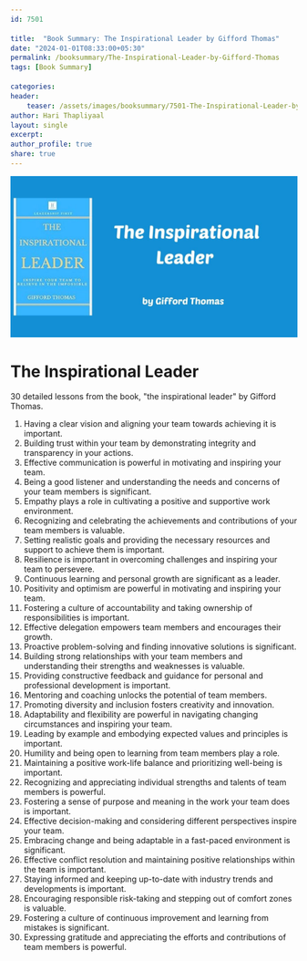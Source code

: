 ```yaml
---                            
id: 7501                            
                          
title:  "Book Summary: The Inspirational Leader by Gifford Thomas"                    
date: "2024-01-01T08:33:00+05:30"                            
permalink: /booksummary/The-Inspirational-Leader-by-Gifford-Thomas                      
tags: [Book Summary]                     
                            
categories:                            
header:                            
    teaser: /assets/images/booksummary/7501-The-Inspirational-Leader-by-Gifford-Thomas.jpg                     
author: Hari Thapliyaal                            
layout: single                            
excerpt:                            
author_profile: true                            
share: true                            
---                            
```

                            
![The Inspirational Leader by Gifford Thomas](/assets/images/booksummary/7501-The-Inspirational-Leader-by-Gifford-Thomas.jpg)

# The Inspirational Leader

30 detailed lessons from the book, "the inspirational leader" by Gifford Thomas.

1. Having a clear vision and aligning your team towards achieving it is important.
2. Building trust within your team by demonstrating integrity and transparency in your actions.
3. Effective communication is powerful in motivating and inspiring your team.
4. Being a good listener and understanding the needs and concerns of your team members is significant.
5. Empathy plays a role in cultivating a positive and supportive work environment.
6. Recognizing and celebrating the achievements and contributions of your team members is valuable.
7. Setting realistic goals and providing the necessary resources and support to achieve them is important.
8. Resilience is important in overcoming challenges and inspiring your team to persevere.
9. Continuous learning and personal growth are significant as a leader.
10. Positivity and optimism are powerful in motivating and inspiring your team.
11. Fostering a culture of accountability and taking ownership of responsibilities is important.
12. Effective delegation empowers team members and encourages their growth.
13. Proactive problem-solving and finding innovative solutions is significant.
14. Building strong relationships with your team members and understanding their strengths and weaknesses is valuable.
15. Providing constructive feedback and guidance for personal and professional development is important.
16. Mentoring and coaching unlocks the potential of team members.
17. Promoting diversity and inclusion fosters creativity and innovation.
18. Adaptability and flexibility are powerful in navigating changing circumstances and inspiring your team.
19. Leading by example and embodying expected values and principles is important.
20. Humility and being open to learning from team members play a role.
21. Maintaining a positive work-life balance and prioritizing well-being is important.
22. Recognizing and appreciating individual strengths and talents of team members is powerful.
23. Fostering a sense of purpose and meaning in the work your team does is important.
24. Effective decision-making and considering different perspectives inspire your team.
25. Embracing change and being adaptable in a fast-paced environment is significant.
26. Effective conflict resolution and maintaining positive relationships within the team is important.
27. Staying informed and keeping up-to-date with industry trends and developments is important.
28. Encouraging responsible risk-taking and stepping out of comfort zones is valuable.
29. Fostering a culture of continuous improvement and learning from mistakes is significant.
30. Expressing gratitude and appreciating the efforts and contributions of team members is powerful.

   